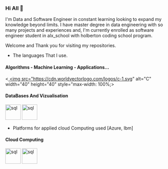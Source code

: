 ### Hi All 👋

I'm Data and Software Engineer in constant learning looking to expand my knowledge beyond limits. I have master degree in data engineering with so many projects and experiences and, I'm currently enrolled as software engineer student in alx_school with holberton coding school program.

Welcome and Thank you for visiting my repositories.

- The languages That I use.

#### Algorithms - Machine Learning - Applications...

<<a href="https://www.cprogramming.com/" rel="nofollow"> <img src="https://cdn.worldvectorlogo.com/logos/c-1.svg" alt="C" width="40" height="40" style="max-width: 100%;>


#### DataBases And Vizualisation

<img width="48" height="48" src="https://cdn.iconscout.com/icon/premium/png-512-thumb/sql-server-5410224-4543401.png?f=webp&w=256" alt="sql"/> <img width="48" height="48" src="https://seekvectorlogo.com/wp-content/uploads/2022/02/power-bi-vector-logo-2022-small.png" alt="sql"/>

- Platforms for applied cloud Computing used [Azure, Ibm]

#### Cloud Computing

<img width="48" height="48" src="https://www.svgrepo.com/show/353467/azure-icon.svg" alt="sql"/> <img width="48" height="48" src="https://www.vectorlogo.zone/logos/ibm_cloud/ibm_cloud-icon.svg" alt="sql"/>


